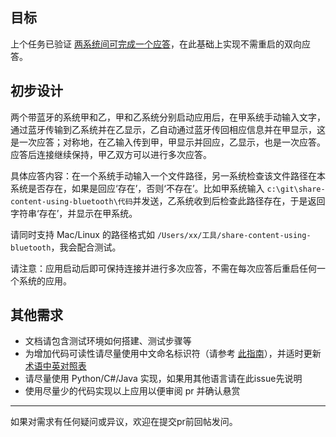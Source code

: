 
## 目标

上个任务已验证 [两系统间可完成一个应答](https://gitee.com/zhishi/share-content-using-bluetooth/issues/IAFNAL)，在此基础上实现不需重启的双向应答。

## 初步设计

两个带蓝牙的系统甲和乙，甲和乙系统分别启动应用后，在甲系统手动输入文字，通过蓝牙传输到乙系统并在乙显示，乙自动通过蓝牙传回相应信息并在甲显示，这是一次应答；对称地，在乙输入传到甲，甲显示并回应，乙显示，也是一次应答。应答后连接继续保持，甲乙双方可以进行多次应答。

具体应答内容：在一个系统手动输入一个文件路径，另一系统检查该文件路径在本系统是否存在，如果是回应‘存在’，否则‘不存在’。比如甲系统输入 `c:\git\share-content-using-bluetooth\代码`并发送，乙系统收到后检查此路径存在，于是返回字符串‘存在’，并显示在甲系统。

请同时支持 Mac/Linux 的路径格式如 `/Users/xx/工具/share-content-using-bluetooth`，我会配合测试。

请注意：应用启动后即可保持连接并进行多次应答，不需在每次应答后重启任何一个系统的应用。

## 其他需求

- 文档请包含测试环境如何搭建、测试步骤等
- 为增加代码可读性请尽量使用中文命名标识符（请参考 [此指南](https://gitee.com/gitee-community/opensource-guide/blob/master/guide/introduction/misconceptions.md#%E5%BC%80%E6%BA%90%E9%A1%B9%E7%9B%AE%E5%BF%85%E9%A1%BB%E7%94%A8%E8%8B%B1%E6%96%87%E5%91%BD%E5%90%8D%E6%A0%87%E8%AF%86%E7%AC%A6%E5%90%97)），并适时更新 [术语中英对照表](https://gitee.com/zhishi/share-content-using-bluetooth/blob/master/%E4%BB%A3%E7%A0%81/%E8%8B%B1%E8%AF%AD%E6%9C%AF%E8%AF%AD%E5%AF%B9%E7%85%A7%E8%A1%A8.md)
- 请尽量使用 Python/C#/Java 实现，如果用其他语言请在此issue先说明
- 使用尽量少的代码实现以上应用以便审阅 pr 并确认悬赏

----

如果对需求有任何疑问或异议，欢迎在提交pr前回帖发问。